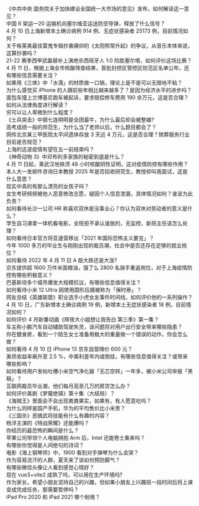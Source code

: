 《中共中央 国务院关于加快建设全国统一大市场的意见》发布，如何解读这一意见？  
中国 6 架运—20 运输机向塞尔维亚运送防空导弹，释放了什么信号？  
4 月 10 日上海新增本土确诊病例 914 例、无症状感染者 25173 例，目前情况如何？  
关于格莱美最佳雷鬼专辑抄袭痛仰的《太阳照常升起》的争议，从音乐本体来说，这算抄袭吗？  
21-22 赛季西甲武磊替补上演绝杀西班牙人 1:0 险胜塞尔塔，如何评价这场比赛？  
4 月 11 日，根据上海全市核酸筛查结果，首批封控区管控区防范区名单公布，还有哪些信息需要关注？  
如果用《三体》中「水滴」的材质做一口锅，理论上是不是可以无限地不粘？  
为什么感觉买 iPhone 的人跟前些年相比越来越多了？是因为经济水平的进步吗？  
面包车撞上兰博基尼跑车被起诉，要求赔偿修车费用 190 余万元，这是否合理？如何从法律角度进行解读？  
穷可以让人卑微到什么程度？  
《士兵突击》中钢七连明明是全团最牛，为什么最后却会被整编?  
高考成绩一般的师范生，为什么当了老师以后，什么题目都会了？  
网传北京某三甲医院太平间遗体存放 3 天近 4 万元，这是否合理？殡葬服务行业目前是否规范？  
上海的这波疫情有望在五一前结束吗？  
《神奇动物 3》中邓布利多家族的秘密到底是什么？  
4 月 11 日起，乘武汉地铁须 48 小时核酸阴性证明，这对疫情防控有哪些作用？  
本人大一发邮件咨询日本教授 2025 年是否招收研究生，教授却叫我面试，这是什么意思？  
现实中真的有那么漂亮的女孩子吗？  
女生考研频频被他人恶意修改志愿，疑因个人信息泄漏，具体情况如何？谁该为此负责？  
如何看待长沙一公司 HR 称喜欢双休是没事业心？你认为双休对劳动者的意义是什么？  
学生自习课拿一体机看电影，全班拒不承认谁放的，无监控，新班主任该怎么处理？  
如何看待日本官方将亚速营移出「2021 年国际恐怖主义要览」？  
今年 1000 多万的毕业生与刚刚出现的裁员潮，社会中是否还存在足够的就业岗位？  
如何看待 2022 年 4 月 11 日 A 股大跌还是大涨?  
京东提供超 1600 万件米面粮油，饿了么 2800 名骑手重返岗位，对于上海疫情防控有哪些积极意义？  
巴基斯坦多个城市爆发大规模抗议，有哪些信息值得关注？  
如何看待小米 12 Ultra 因使用圆形后摄被称为「保时泰」？  
网友总结《英雄联盟》职业选手小虎女友事件时间线，如何评价他的一系列操作？  
4 月 10 日，广东新增本土确诊病例 19 例，新增本土无症状感染者 18 例，目前情况如何？  
如何评价 4 月新番动画《辉夜大小姐想让我告白 第三季》第一集？  
车主称小鹏汽车自动辅助驾驶失灵，该问题将对用户出行安全带来哪些隐患？  
你在健身房，看到一个陌生女士准备用极大的重量做一个错误的动作，你会怎么做？  
如何看待 4 月 10 日 iPhone 13 京东自营降价 600 元？  
美债收益率飙升至 2.5 %，中美利差年内或倒挂，有哪些信息值得关注？或带来哪些影响？  
如何看待用户发帖吐槽小米空气净化器「无芯空转」一年多，被小米公司举报「黑稿」？  
互联网裁员毕业潮，他们每月高至几万的房贷怎么办？  
如何评价美剧《梦魇绝镇》第十集（大结局）？  
《海贼王》里面会不会出现粪粪果实，如果有，有人愿意吃吗？  
为什么同样是国产手机，华为的平均售价比小米贵？  
《三国杀》恶搞武将技能有什么有趣的内容？  
杨洋主演的《特战荣耀》还能爆吗？  
你经历的最恐怖的瞬间是什么 ?  
苹果公司带领个人电脑拥抱 Arm 后，Intel 还能卷土重来吗？  
有哪些你觉得是人间绝句的诗词？  
电影《海上钢琴师》中，1900 看到对手弹琴为什么会哭？  
作为容易流汗的人群，夏天来了该如何预防脚气？  
有哪些微信头像让人看到感觉心情好？  
现在 vue3+vite2 成熟了吗，可以用在生产环境吗?  
作为家长，希望小朋友坚持自己的兴趣，但如果小朋友上兴趣班一段时间后将上课变成完成任务，那需要暂停吗？  
iPad Pro 2020 和 iPad 2021 哪个耐用？  
